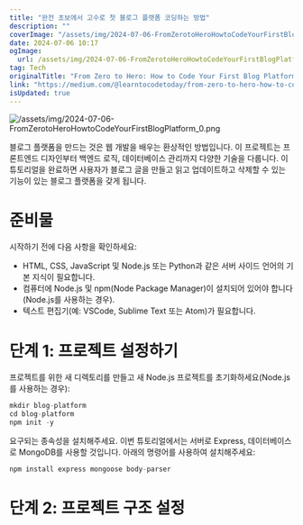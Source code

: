 ```yaml
---
title: "완전 초보에서 고수로 첫 블로그 플랫폼 코딩하는 방법"
description: ""
coverImage: "/assets/img/2024-07-06-FromZerotoHeroHowtoCodeYourFirstBlogPlatform_0.png"
date: 2024-07-06 10:17
ogImage: 
  url: /assets/img/2024-07-06-FromZerotoHeroHowtoCodeYourFirstBlogPlatform_0.png
tag: Tech
originalTitle: "From Zero to Hero: How to Code Your First Blog Platform"
link: "https://medium.com/@learntocodetoday/from-zero-to-hero-how-to-code-your-first-blog-platform-614180114e2b"
isUpdated: true
---
```




![/assets/img/2024-07-06-FromZerotoHeroHowtoCodeYourFirstBlogPlatform_0.png](/assets/img/2024-07-06-FromZerotoHeroHowtoCodeYourFirstBlogPlatform_0.png)

블로그 플랫폼을 만드는 것은 웹 개발을 배우는 환상적인 방법입니다. 이 프로젝트는 프론트엔드 디자인부터 백엔드 로직, 데이터베이스 관리까지 다양한 기술을 다룹니다. 이 튜토리얼을 완료하면 사용자가 블로그 글을 만들고 읽고 업데이트하고 삭제할 수 있는 기능이 있는 블로그 플랫폼을 갖게 됩니다.

# 준비물

시작하기 전에 다음 사항을 확인하세요:

<div class="content-ad"></div>

- HTML, CSS, JavaScript 및 Node.js 또는 Python과 같은 서버 사이드 언어의 기본 지식이 필요합니다.
- 컴퓨터에 Node.js 및 npm(Node Package Manager)이 설치되어 있어야 합니다(Node.js를 사용하는 경우).
- 텍스트 편집기(예: VSCode, Sublime Text 또는 Atom)가 필요합니다.

# 단계 1: 프로젝트 설정하기

프로젝트를 위한 새 디렉토리를 만들고 새 Node.js 프로젝트를 초기화하세요(Node.js를 사용하는 경우):

```js
mkdir blog-platform
cd blog-platform
npm init -y
```

<div class="content-ad"></div>

요구되는 종속성을 설치해주세요. 이번 튜토리얼에서는 서버로 Express, 데이터베이스로 MongoDB를 사용할 것입니다. 아래의 명령어를 사용하여 설치해주세요:

```js
npm install express mongoose body-parser
```

# 단계 2: 프로젝트 구조 설정
